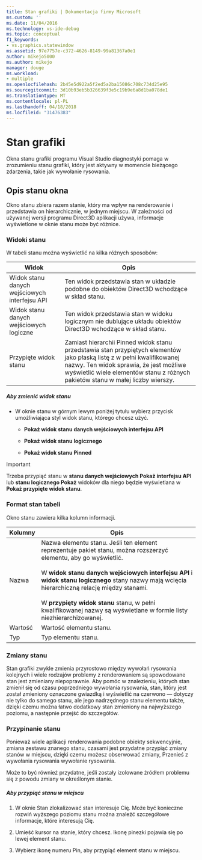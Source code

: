 ```yaml
---
title: Stan grafiki | Dokumentacja firmy Microsoft
ms.custom: ''
ms.date: 11/04/2016
ms.technology: vs-ide-debug
ms.topic: conceptual
f1_keywords:
- vs.graphics.statewindow
ms.assetid: 97e7757e-c372-4626-8149-99a81367a0e1
author: mikejo5000
ms.author: mikejo
manager: douge
ms.workload:
- multiple
ms.openlocfilehash: 2b45e5d922a5f2ed5a2ba15086c708c734d25e95
ms.sourcegitcommit: 3d10b93eb5b326639f3e5c19b9e6a8d1ba078de1
ms.translationtype: MT
ms.contentlocale: pl-PL
ms.lasthandoff: 04/18/2018
ms.locfileid: "31476383"
---
```

# <a name="graphics-state"></a>Stan grafiki
Okna stanu grafiki programu Visual Studio diagnostyki pomaga w zrozumieniu stanu grafiki, który jest aktywny w momencie bieżącego zdarzenia, takie jak wywołanie rysowania.  
  
## <a name="understanding-the-state-window"></a>Opis stanu okna  
 Okno stanu zbiera razem stanie, który ma wpływ na renderowanie i przedstawia on hierarchicznie, w jednym miejscu. W zależności od używanej wersji programu Direct3D aplikacji używa, informacje wyświetlone w oknie stanu może być różnice.  
  
### <a name="state-views"></a>Widoki stanu  
 W tabeli stanu można wyświetlić na kilka różnych sposobów:  
  
|Widok|Opis|  
|----------|-----------------|  
|Widok stanu danych wejściowych interfejsu API|Ten widok przedstawia stan w układzie podobne do obiektów Direct3D wchodzące w skład stanu.|  
|Widok stanu danych wejściowych logiczne|Ten widok przedstawia stan w widoku logicznym nie dublujące układu obiektów Direct3D wchodzące w skład stanu.|  
|Przypięte widok stanu|Zamiast hierarchii Pinned widok stanu przedstawia stan przypiętych elementów jako płaską listę z w pełni kwalifikowanej nazwy. Ten widok sprawia, że jest możliwe wyświetlić wiele elementów stanu z różnych pakietów stanu w małej liczby wierszy.|  
  
##### <a name="to-change-the-state-view"></a>Aby zmienić widok stanu  
  
-   W oknie stanu w górnym lewym poniżej tytułu wybierz przycisk umożliwiająca styl widok stanu, którego chcesz użyć.  
  
    -   **Pokaż widok stanu danych wejściowych interfejsu API**  
  
    -   **Pokaż widok stanu logicznego**  
  
    -   **Pokaż widok stanu Pinned**  
  
> [!IMPORTANT]
>  Trzeba przypiąć stanu w **stanu danych wejściowych Pokaż interfejsu API** lub **stanu logicznego Pokaż** widoków dla niego będzie wyświetlana w **Pokaż przypięte widok stanu**.  
  
### <a name="state-table-format"></a>Format stan tabeli  
 Okno stanu zawiera kilka kolumn informacji.  
  
|Kolumny|Opis|  
|------------|-----------------|  
|Nazwa|Nazwa elementu stanu. Jeśli ten element reprezentuje pakiet stanu, można rozszerzyć elementu, aby go wyświetlić.<br /><br /> W **widok stanu danych wejściowych interfejsu API** i **widok stanu logicznego** stany nazwy mają wcięcia hierarchiczną relację między stanami.<br /><br /> W **przypięty widok stanu** stanu, w pełni kwalifikowanej nazwy są wyświetlane w formie listy niezhierarchizowanej.|  
|Wartość|Wartość elementu stanu.|  
|Typ|Typ elementu stanu.|  
  
### <a name="changed-state"></a>Zmiany stanu  
 Stan grafiki zwykle zmienia przyrostowo między wywołań rysowania kolejnych i wiele rodzajów problemy z renderowaniem są spowodowane stan jest zmieniany niepoprawnie. Aby pomóc w znalezieniu, których stan zmienił się od czasu poprzedniego wywołania rysowania, stan, który jest został zmieniony oznaczone gwiazdką i wyświetlić na czerwono — dotyczy nie tylko do samego stanu, ale jego nadrzędnego stanu elementu także, dzięki czemu można łatwo dodatkowy stan zmieniony na najwyższego poziomu, a następnie przejść do szczegółów.  
  
### <a name="pinning-state"></a>Przypinanie stanu  
 Ponieważ wiele aplikacji renderowania podobne obiekty sekwencyjnie, zmiana zestawu znanego stanu, czasami jest przydatne przypiąć zmiany stanów w miejscu, dzięki czemu możesz obserwować zmiany, Przenieś z wywołania rysowania wywołanie rysowania.  
  
 Może to być również przydatne, jeśli zostały izolowane źródłem problemu się z powodu zmiany w określonym stanie.  
  
##### <a name="to-pin-state-in-place"></a>Aby przypiąć stanu w miejscu  
  
1.  W oknie Stan zlokalizować stan interesuje Cię. Może być konieczne rozwiń wyższego poziomu stanu można znaleźć szczegółowe informacje, które interesują Cię.  
  
2.  Umieść kursor na stanie, który chcesz. Ikonę pinezki pojawia się po lewej element stanu.  
  
3.  Wybierz ikonę numeru Pin, aby przypiąć element stanu w miejscu.